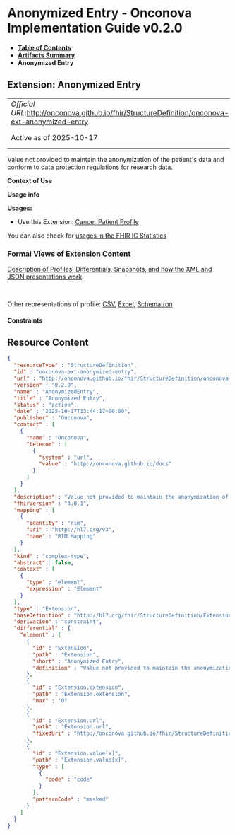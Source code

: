 # Anonymized Entry - Onconova Implementation Guide v0.2.0

* [**Table of Contents**](toc.md)
* [**Artifacts Summary**](artifacts.md)
* **Anonymized Entry**

## Extension: Anonymized Entry 

| | |
| :--- | :--- |
| *Official URL*:http://onconova.github.io/fhir/StructureDefinition/onconova-ext-anonymized-entry | *Version*:0.2.0 |
| Active as of 2025-10-17 | *Computable Name*:AnonymizedEntry |

Value not provided to maintain the anonymization of the patient's data and conform to data protection regulations for research data.

**Context of Use**

**Usage info**

**Usages:**

* Use this Extension: [Cancer Patient Profile](StructureDefinition-onconova-cancer-patient.md)

You can also check for [usages in the FHIR IG Statistics](https://packages2.fhir.org/xig/onconova.fhir|current/StructureDefinition/onconova-ext-anonymized-entry)

### Formal Views of Extension Content

 [Description of Profiles, Differentials, Snapshots, and how the XML and JSON presentations work](http://build.fhir.org/ig/FHIR/ig-guidance/readingIgs.html#structure-definitions). 

 

Other representations of profile: [CSV](StructureDefinition-onconova-ext-anonymized-entry.csv), [Excel](StructureDefinition-onconova-ext-anonymized-entry.xlsx), [Schematron](StructureDefinition-onconova-ext-anonymized-entry.sch) 

#### Constraints



## Resource Content

```json
{
  "resourceType" : "StructureDefinition",
  "id" : "onconova-ext-anonymized-entry",
  "url" : "http://onconova.github.io/fhir/StructureDefinition/onconova-ext-anonymized-entry",
  "version" : "0.2.0",
  "name" : "AnonymizedEntry",
  "title" : "Anonymized Entry",
  "status" : "active",
  "date" : "2025-10-17T13:44:17+00:00",
  "publisher" : "Onconova",
  "contact" : [
    {
      "name" : "Onconova",
      "telecom" : [
        {
          "system" : "url",
          "value" : "http://onconova.github.io/docs"
        }
      ]
    }
  ],
  "description" : "Value not provided to maintain the anonymization of the patient's data and conform to data protection regulations for research data.",
  "fhirVersion" : "4.0.1",
  "mapping" : [
    {
      "identity" : "rim",
      "uri" : "http://hl7.org/v3",
      "name" : "RIM Mapping"
    }
  ],
  "kind" : "complex-type",
  "abstract" : false,
  "context" : [
    {
      "type" : "element",
      "expression" : "Element"
    }
  ],
  "type" : "Extension",
  "baseDefinition" : "http://hl7.org/fhir/StructureDefinition/Extension|4.0.1",
  "derivation" : "constraint",
  "differential" : {
    "element" : [
      {
        "id" : "Extension",
        "path" : "Extension",
        "short" : "Anonymized Entry",
        "definition" : "Value not provided to maintain the anonymization of the patient's data and conform to data protection regulations for research data."
      },
      {
        "id" : "Extension.extension",
        "path" : "Extension.extension",
        "max" : "0"
      },
      {
        "id" : "Extension.url",
        "path" : "Extension.url",
        "fixedUri" : "http://onconova.github.io/fhir/StructureDefinition/onconova-ext-anonymized-entry"
      },
      {
        "id" : "Extension.value[x]",
        "path" : "Extension.value[x]",
        "type" : [
          {
            "code" : "code"
          }
        ],
        "patternCode" : "masked"
      }
    ]
  }
}

```
